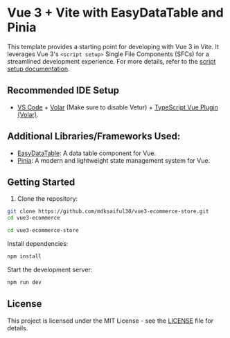 # Vue 3 + Vite with EasyDataTable and Pinia

This template provides a starting point for developing with Vue 3 in Vite. It leverages Vue 3's `<script setup>` Single File Components (SFCs) for a streamlined development experience. For more details, refer to the [script setup documentation](https://v3.vuejs.org/api/sfc-script-setup.html#sfc-script-setup).

## Recommended IDE Setup

- [VS Code](https://code.visualstudio.com/) + [Volar](https://marketplace.visualstudio.com/items?itemName=Vue.volar) (Make sure to disable Vetur) + [TypeScript Vue Plugin (Volar)](https://marketplace.visualstudio.com/items?itemName=Vue.vscode-typescript-vue-plugin).

## Additional Libraries/Frameworks Used:

- [EasyDataTable](https://github.com/easymake/easydatatable): A data table component for Vue.
- [Pinia](https://pinia.esm.dev/): A modern and lightweight state management system for Vue.

## Getting Started

1. Clone the repository:

```bash
git clone https://github.com/mdksaiful30/vue3-ecommerce-store.git
cd vue3-ecommerce
```
```bash
cd vue3-ecommerce-store
```
Install dependencies:
```bash
npm install
```
Start the development server:
```bash
npm run dev
```

## License

This project is licensed under the MIT License - see the [LICENSE](LICENSE) file for details.



